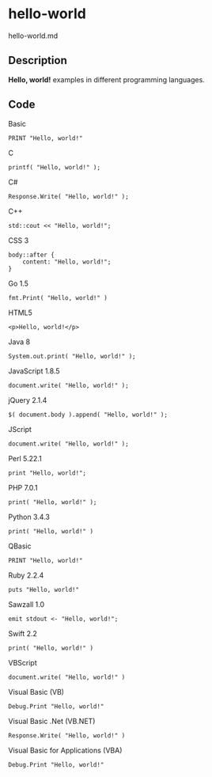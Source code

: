 # hello-world

hello-world.md

## Description

**Hello, world!** examples in different programming languages.

## Code

Basic

```
PRINT "Hello, world!"
```

C

```
printf( "Hello, world!" );
```

C#

```
Response.Write( "Hello, world!" );
```

C++

```
std::cout << "Hello, world!";
```

CSS 3

```
body::after {
    content: "Hello, world!";
}
```

Go 1.5

```
fmt.Print( "Hello, world!" )
```

HTML5

```
<p>Hello, world!</p>
```

Java 8

```
System.out.print( "Hello, world!" );
```

JavaScript 1.8.5

```
document.write( "Hello, world!" );
```

jQuery 2.1.4

```
$( document.body ).append( "Hello, world!" );
```

JScript

```
document.write( "Hello, world!" );
```

Perl 5.22.1

```
print "Hello, world!";
```

PHP 7.0.1

```
print( "Hello, world!" );
```

Python 3.4.3

```
print( "Hello, world!" )
```

QBasic

```
PRINT "Hello, world!"
```

Ruby 2.2.4

```
puts "Hello, world!"
```

Sawzall 1.0

```
emit stdout <- "Hello, world!";
```

Swift 2.2

```
print( "Hello, world!" )
```

VBScript

```
document.write( "Hello, world!" )
```

Visual Basic (VB)

```
Debug.Print "Hello, world!"
```

Visual Basic .Net (VB.NET)

```
Response.Write( "Hello, world!" )
```

Visual Basic for Applications (VBA)

```
Debug.Print "Hello, world!"
```
